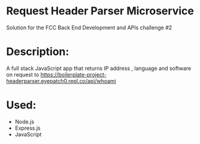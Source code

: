 # Request Header Parser Microservice

Solution for the FCC Back End Development and APIs challenge #2

# Description:
A full stack JavaScript app that returns IP address , language and software on request to https://boilerplate-project-headerparser.eyepatch0.repl.co/api/whoami

# Used:
- Node.js
- Express.js
- JavaScript
